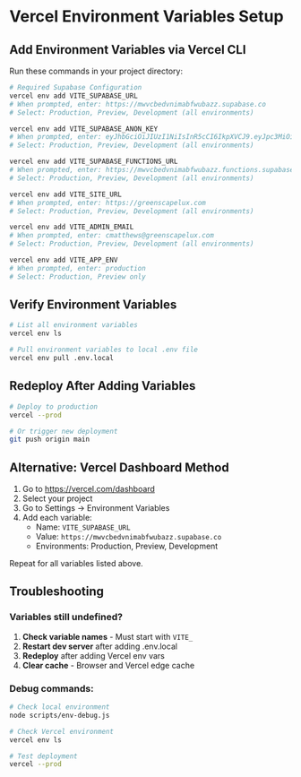 # Vercel Environment Variables Setup

## Add Environment Variables via Vercel CLI

Run these commands in your project directory:

```bash
# Required Supabase Configuration
vercel env add VITE_SUPABASE_URL
# When prompted, enter: https://mwvcbedvnimabfwubazz.supabase.co
# Select: Production, Preview, Development (all environments)

vercel env add VITE_SUPABASE_ANON_KEY
# When prompted, enter: eyJhbGciOiJIUzI1NiIsInR5cCI6IkpXVCJ9.eyJpc3MiOiJzdXBhYmFzZSIsInJlZiI6Im13dmNiZWR2bmltYWJmd3ViYXp6Iiwicm9sZSI6ImFub24iLCJpYXQiOjE3NDg1NjIyMzksImV4cCI6MjA2NDEzODIzOX0.koz-XZMMXUk2XfXwRvar5UqQSZVK5WTtFfmPZ0HskSY
# Select: Production, Preview, Development (all environments)

vercel env add VITE_SUPABASE_FUNCTIONS_URL
# When prompted, enter: https://mwvcbedvnimabfwubazz.functions.supabase.co
# Select: Production, Preview, Development (all environments)

vercel env add VITE_SITE_URL
# When prompted, enter: https://greenscapelux.com
# Select: Production, Preview, Development (all environments)

vercel env add VITE_ADMIN_EMAIL
# When prompted, enter: cmatthews@greenscapelux.com
# Select: Production, Preview, Development (all environments)

vercel env add VITE_APP_ENV
# When prompted, enter: production
# Select: Production, Preview only
```

## Verify Environment Variables

```bash
# List all environment variables
vercel env ls

# Pull environment variables to local .env file
vercel env pull .env.local
```

## Redeploy After Adding Variables

```bash
# Deploy to production
vercel --prod

# Or trigger new deployment
git push origin main
```

## Alternative: Vercel Dashboard Method

1. Go to https://vercel.com/dashboard
2. Select your project
3. Go to Settings → Environment Variables
4. Add each variable:
   - Name: `VITE_SUPABASE_URL`
   - Value: `https://mwvcbedvnimabfwubazz.supabase.co`
   - Environments: Production, Preview, Development

Repeat for all variables listed above.

## Troubleshooting

### Variables still undefined?
1. **Check variable names** - Must start with `VITE_`
2. **Restart dev server** after adding .env.local
3. **Redeploy** after adding Vercel env vars
4. **Clear cache** - Browser and Vercel edge cache

### Debug commands:
```bash
# Check local environment
node scripts/env-debug.js

# Check Vercel environment
vercel env ls

# Test deployment
vercel --prod
```